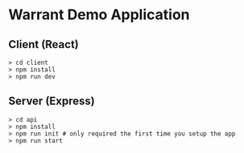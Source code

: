 # Warrant Demo Application

## Client (React)
```
> cd client
> npm install
> npm run dev
```

## Server (Express)
```
> cd api
> npm install
> npm run init # only required the first time you setup the app
> npm run start
```
